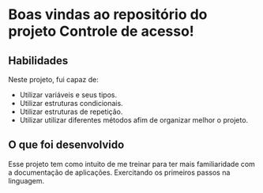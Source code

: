 # Boas vindas ao repositório do projeto Controle de acesso!
## Habilidades

Neste projeto, fui capaz de:

* Utilizar variáveis e seus tipos.
* Utilizar estruturas condicionais.
* Utilizar estruturas de repetição.
* Utilizar utilizar diferentes métodos afim de organizar melhor o projeto.

## O que foi desenvolvido

Esse projeto tem como intuito de me treinar para ter mais familiaridade com a documentação de aplicações. Exercitando os primeiros passos na linguagem.